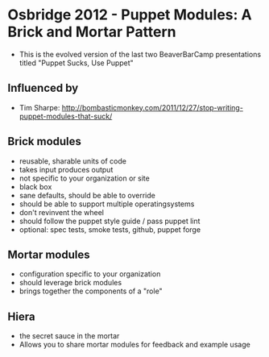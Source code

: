 # Osbridge 2012 - Puppet Modules: A Brick and Mortar Pattern

* This is the evolved version of the last two BeaverBarCamp presentations titled "Puppet Sucks, Use Puppet"

## Influenced by

* Tim Sharpe: http://bombasticmonkey.com/2011/12/27/stop-writing-puppet-modules-that-suck/

## Brick modules

* reusable, sharable units of code
* takes input produces output
* not specific to your organization or site
* black box
* sane defaults, should be able to override
* should be able to support multiple operatingsystems
* don't revinvent the wheel
* should follow the puppet style guide / pass puppet lint
* optional: spec tests, smoke tests, github, puppet forge

## Mortar modules

* configuration specific to your organization
* should leverage brick modules
* brings together the components of a "role"

## Hiera 

* the secret sauce in the mortar
* Allows you to share mortar modules for feedback and example usage
